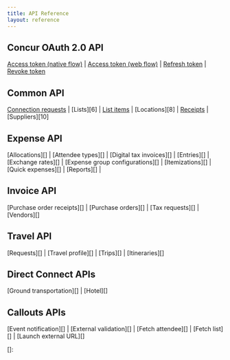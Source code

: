 ```yaml
---
title: API Reference
layout: reference
---
```


## Concur OAuth 2.0 API
[Access token (native flow)][1] | 
[Access token (web flow)][2] | 
[Refresh token][3] | 
[Revoke token][4]

## Common API
[Connection requests][5] | 
[Lists][6] | 
[List items][7] | 
[Locations][8] | 
[Receipts][9] | 
[Suppliers][10]

## Expense API
[Allocations][] | 
[Attendee types][] | 
[Digital tax invoices][] | 
[Entries][] | 
[Exchange rates][] | 
[Expense group configurations][]  | 
[Itemizations][] | 
[Quick expenses][] | 
[Reports][] | 

## Invoice API
[Purchase order receipts][]  | 
[Purchase orders][] | 
[Tax requests][] | 
[Vendors][]

## Travel API
[Requests][] | 
[Travel profile][] | 
[Trips][] | 
[Itineraries][]

## Direct Connect APIs
[Ground transportation][] | 
[Hotel][]

## Callouts APIs
[Event notification][] | 
[External validation][] | 
[Fetch attendee][] | 
[Fetch list][] | 
[Launch external URL][]


[1]: http://concur.github.io/developer.concur.com/api-reference/oauth-20/native-flow
[2]: oauth-20/web-flow
[3]: http://concur.github.io/developer.concur.com/api-reference/oauth-20/refreshing-access-tokens
[4]: http://concur.github.io/developer.concur.com/api-reference/oauth-20/revoking-access-tokens
[5]:
[6]:
[7]:
[8]:
[9]:
[10]:
[11]:
[12]:
[13]:
[14]:
[]:






